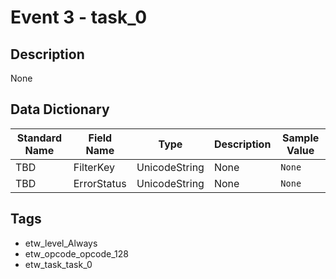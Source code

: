 # Event 3 - task_0

## Description
None

## Data Dictionary
|Standard Name|Field Name|Type|Description|Sample Value|
|---|---|---|---|---|
|TBD|FilterKey|UnicodeString|None|`None`|
|TBD|ErrorStatus|UnicodeString|None|`None`|

## Tags
* etw_level_Always
* etw_opcode_opcode_128
* etw_task_task_0